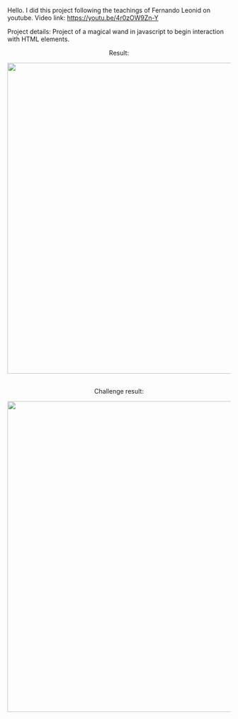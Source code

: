 Hello. I did this project following the teachings of Fernando Leonid on youtube. Video link: https://youtu.be/4r0zOW9Zn-Y

Project details: Project of a magical wand in javascript to begin interaction with HTML elements.

<p align="center">Result:</p>

<div align="center">
<img src="https://user-images.githubusercontent.com/105602909/189457850-e4ce5a21-9b78-43cb-b3ef-05b875c9a74f.png" width="700px" />
</div>
</br>
<p align="center">Challenge result:</p>

<div align="center">
<img src="https://user-images.githubusercontent.com/105602909/189458144-d7f8746c-8271-4db0-ae76-a95c7d455d4b.png" width="700px" />
</div>
